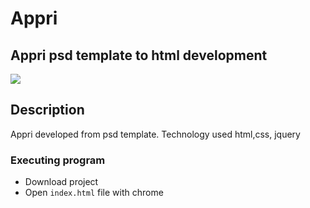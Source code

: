 # Appri

## Appri psd template to html development

<img src="https://res.cloudinary.com/dl1sztvng/image/upload/v1724048409/zkf7zi8j6u7ipirogdcd.png"/>

## Description

Appri developed from psd template. Technology used html,css, jquery

### Executing program

- Download project
- Open `index.html` file with chrome
